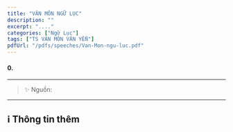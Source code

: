 ```yaml
---
title: "VÂN MÔN NGỮ LỤC"
description: ""
excerpt: "...."
categories: ["Ngữ Lục"]
tags: ["TS VÂN MÔN VĂN YỂN"]
pdfUrl: "/pdfs/speeches/Van-Mon-ngu-luc.pdf"
---
```


#### 0.

<hr class="blog-rule" />

> ✨ Nguồn:

<hr class="blog-rule" />

## ℹ️ Thông tin thêm

[^1]: ⭐️ <a href="/masters/Yunmen-Wenyan" target="_blank">TS VÂN MÔN VĂN YỂN</a>
